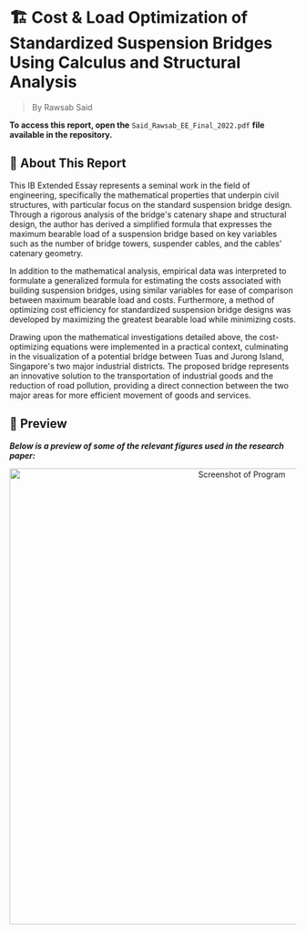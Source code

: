 # 🏗️ Cost & Load Optimization of Standardized Suspension Bridges Using Calculus and Structural Analysis
> By Rawsab Said

**To access this report, open the** ```Said_Rawsab_EE_Final_2022.pdf``` **file available in the repository.**

## 💭 About This Report

This IB Extended Essay represents a seminal work in the field of engineering, specifically the mathematical properties that underpin civil structures, with particular focus on the standard suspension bridge design. Through a rigorous analysis of the bridge's catenary shape and structural design, the author has derived a simplified formula that expresses the maximum bearable load of a suspension bridge based on key variables such as the number of bridge towers, suspender cables, and the cables' catenary geometry.

In addition to the mathematical analysis, empirical data was interpreted to formulate a generalized formula for estimating the costs associated with building suspension bridges, using similar variables for ease of comparison between maximum bearable load and costs. Furthermore, a method of optimizing cost efficiency for standardized suspension bridge designs was developed by maximizing the greatest bearable load while minimizing costs.

Drawing upon the mathematical investigations detailed above, the cost-optimizing equations were implemented in a practical context, culminating in the visualization of a potential bridge between Tuas and Jurong Island, Singapore's two major industrial districts. The proposed bridge represents an innovative solution to the transportation of industrial goods and the reduction of road pollution, providing a direct connection between the two major areas for more efficient movement of goods and services.

## 🔎 Preview
***Below is a preview of some of the relevant figures used in the research paper:***

<p align="center">
<img src="https://user-images.githubusercontent.com/45187177/225530679-0be09d8e-439a-45a2-b3a1-5d59b1a43f12.png" alt="Screenshot of Program" width="800"/>
</p>

